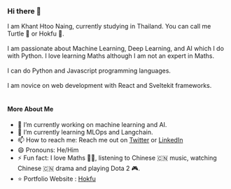 ### Hi there 👋
I am Khant Htoo Naing, currently studying in Thailand. You can call me Turtle 🐢 or Hokfu 👦. <br><br>
I am passionate about Machine Learning, Deep Learning, and AI which I do with Python. I love learning Maths although I am not an expert in Maths. 
<br><br>
I can do Python and Javascript programming languages.
<br><br>
I am novice on web development with React and Sveltekit frameworks.
<br><br>

#### More About Me
- 🔭 I’m currently working on machine learning and AI. 
- 🌱 I’m currently learning MLOps and Langchain.
- 📫 How to reach me: Reach me out on [Twitter](https://x.com/KhantHtooNaing2) or [LinkedIn](https://www.linkedin.com/in/khant-htoo-naing-31799a234/)
- 😄 Pronouns: He/Him
- ⚡ Fun fact: I love Maths 🧑‍🎓, listening to Chinese 🇨🇳 music, watching Chinese 🇨🇳 drama and playing Dota 2 🎮.
- ⭐ Portfolio Website : [Hokfu](https://hokfu.github.io/)

